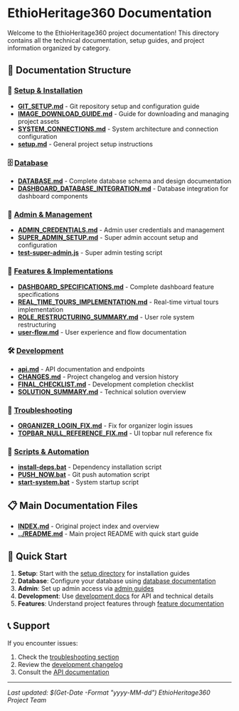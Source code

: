 # EthioHeritage360 Documentation

Welcome to the EthioHeritage360 project documentation! This directory contains all the technical documentation, setup guides, and project information organized by category.

## 📁 Documentation Structure

### 🚀 [Setup & Installation](./setup/)
- **[GIT_SETUP.md](./setup/GIT_SETUP.md)** - Git repository setup and configuration guide
- **[IMAGE_DOWNLOAD_GUIDE.md](./setup/IMAGE_DOWNLOAD_GUIDE.md)** - Guide for downloading and managing project assets
- **[SYSTEM_CONNECTIONS.md](./setup/SYSTEM_CONNECTIONS.md)** - System architecture and connection configuration
- **[setup.md](./setup/setup.md)** - General project setup instructions

### 🗄️ [Database](./database/)
- **[DATABASE.md](./database/DATABASE.md)** - Complete database schema and design documentation
- **[DASHBOARD_DATABASE_INTEGRATION.md](./database/DASHBOARD_DATABASE_INTEGRATION.md)** - Database integration for dashboard components

### 👥 [Admin & Management](./admin/)
- **[ADMIN_CREDENTIALS.md](./admin/ADMIN_CREDENTIALS.md)** - Admin user credentials and management
- **[SUPER_ADMIN_SETUP.md](./admin/SUPER_ADMIN_SETUP.md)** - Super admin account setup and configuration
- **[test-super-admin.js](./admin/test-super-admin.js)** - Super admin testing script

### 🎯 [Features & Implementations](./features/)
- **[DASHBOARD_SPECIFICATIONS.md](./features/DASHBOARD_SPECIFICATIONS.md)** - Complete dashboard feature specifications
- **[REAL_TIME_TOURS_IMPLEMENTATION.md](./features/REAL_TIME_TOURS_IMPLEMENTATION.md)** - Real-time virtual tours implementation
- **[ROLE_RESTRUCTURING_SUMMARY.md](./features/ROLE_RESTRUCTURING_SUMMARY.md)** - User role system restructuring
- **[user-flow.md](./features/user-flow.md)** - User experience and flow documentation

### 🛠️ [Development](./development/)
- **[api.md](./development/api.md)** - API documentation and endpoints
- **[CHANGES.md](./development/CHANGES.md)** - Project changelog and version history
- **[FINAL_CHECKLIST.md](./development/FINAL_CHECKLIST.md)** - Development completion checklist
- **[SOLUTION_SUMMARY.md](./development/SOLUTION_SUMMARY.md)** - Technical solution overview

### 🔧 [Troubleshooting](./troubleshooting/)
- **[ORGANIZER_LOGIN_FIX.md](./troubleshooting/ORGANIZER_LOGIN_FIX.md)** - Fix for organizer login issues
- **[TOPBAR_NULL_REFERENCE_FIX.md](./troubleshooting/TOPBAR_NULL_REFERENCE_FIX.md)** - UI topbar null reference fix

### 📜 [Scripts & Automation](./scripts/)
- **[install-deps.bat](./scripts/install-deps.bat)** - Dependency installation script
- **[PUSH_NOW.bat](./scripts/PUSH_NOW.bat)** - Git push automation script
- **[start-system.bat](./scripts/start-system.bat)** - System startup script

## 📋 Main Documentation Files

- **[INDEX.md](./INDEX.md)** - Original project index and overview
- **[../README.md](../README.md)** - Main project README with quick start guide

## 🚀 Quick Start

1. **Setup**: Start with the [setup directory](./setup/) for installation guides
2. **Database**: Configure your database using [database documentation](./database/)
3. **Admin**: Set up admin access via [admin guides](./admin/)
4. **Development**: Use [development docs](./development/) for API and technical details
5. **Features**: Understand project features through [feature documentation](./features/)

## 📞 Support

If you encounter issues:
1. Check the [troubleshooting section](./troubleshooting/)
2. Review the [development changelog](./development/CHANGES.md)
3. Consult the [API documentation](./development/api.md)

---

*Last updated: $(Get-Date -Format "yyyy-MM-dd")*
*EthioHeritage360 Project Team*
